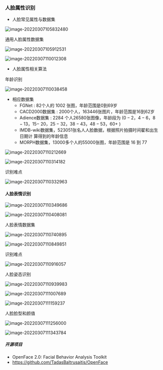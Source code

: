 ### 人脸属性识别

- 人脸常见属性与数据集

![image-20220307105832480](../../images/人脸属性识别.assets/image-20220307105832480.png)

通用人脸属性数据集

![image-20220307105912531](../../images/人脸属性识别.assets/image-20220307105912531.png)

![image-20220307110012308](../../images/人脸属性识别.assets/image-20220307110012308.png)

- 人脸属性相关算法

年龄识别

![image-20220307110038458](../../images/人脸属性识别.assets/image-20220307110038458.png)

- 相应数据集
  - FGNet : 82个人的 1002 张图，年龄范围是0到69岁
  - CACD2000数据集 : 2000个人，163446张图片，年龄范围是16到62岁
  - Adience数据集 : 2284 个人26580张图像，年龄段为 $(0-2 ， 4-6 ， 8-13 ， 15-$ $20 ， 25-32 ， 38-43 ， 48-53 ， 60+$ )
  - IMDB-wiki数据集，523051张名人人脸数据，根据照片拍摄时间翟和出生日期计 算得到的年龄信息
  - MORPH数据集，13000多个人的55000张图，年龄范围是 16 到 77

![image-20220307110212669](../../images/人脸属性识别.assets/image-20220307110212669.png)



![image-20220307110314182](../../images/人脸属性识别.assets/image-20220307110314182.png)



识别难点

![image-20220307110332963](../../images/人脸属性识别.assets/image-20220307110332963.png)



#### 人脸表情识别

![image-20220307110349686](../../images/人脸属性识别.assets/image-20220307110349686.png)



![image-20220307110408081](../../images/人脸属性识别.assets/image-20220307110408081.png)



人脸表情数据集

![image-20220307110740895](../../images/人脸属性识别.assets/image-20220307110740895.png)

![image-20220307110849851](../../images/人脸属性识别.assets/image-20220307110849851.png)

识别难点

![image-20220307110916057](../../images/人脸属性识别.assets/image-20220307110916057.png)

人脸姿态识别

![image-20220307110939983](../../images/人脸属性识别.assets/image-20220307110939983.png)

![image-20220307111007689](../../images/人脸属性识别.assets/image-20220307111007689.png)



![image-20220307111159237](../../images/人脸属性识别.assets/image-20220307111159237.png)



人脸脸型和颜值

![image-20220307111256000](../../images/人脸属性识别.assets/image-20220307111256000.png)

![image-20220307111343784](../../images/人脸属性识别.assets/image-20220307111343784.png)



##### 开源项目

- OpenFace 2.0: Facial Behavior Analysis Toolkit
- https://github.com/TadasBaltrusaitis/OpenFace